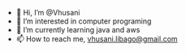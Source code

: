 - 👋 Hi, I’m @Vhusani
- 👀 I’m interested in computer programing
- 🌱 I’m currently learning java and aws
- 📫 How to reach me, vhusani.libago@gmail.com

<!---
Vhusani/Vhusani is a ✨ special ✨ repository because its `README.md` (this file) appears on your GitHub profile.
You can click the Preview link to take a look at your changes.
--->
